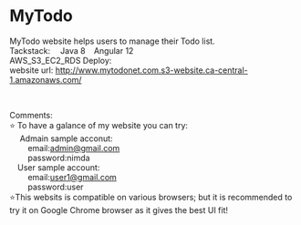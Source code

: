 # MyTodo
MyTodo website helps users to manage their Todo list.
</br>
Tackstack:&emsp;
Java 8 &ensp;
Angular 12 </br>
AWS_S3_EC2_RDS Deploy: </br>
website url: http://www.mytodonet.com.s3-website.ca-central-1.amazonaws.com/

</br>

Comments: 
</br>
⭐ To have a galance of my website you can try:
</br>
&emsp;  Admain sample acconut: 
</br>
&emsp;&emsp; email:admin@gmail.com
</br>
&emsp;&emsp; password:nimda
</br>
&emsp;User sample account:
</br>
&emsp;&emsp; email:user1@gmail.com
</br>
&emsp;&emsp; password:user
</br>
⭐This websits is compatible on various browsers; but it is recommended to try it on Google Chrome browser as it gives the best UI fit!

